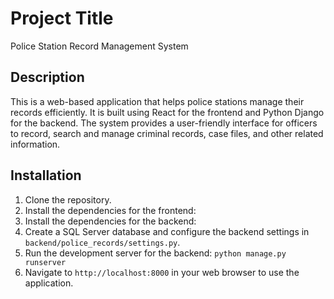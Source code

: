 # Project Title

Police Station Record Management System

## Description

This is a web-based application that helps police stations manage their records efficiently. It is built using React for the frontend and Python Django for the backend. The system provides a user-friendly interface for officers to record, search and manage criminal records, case files, and other related information.

## Installation

1. Clone the repository.
2. Install the dependencies for the frontend:
3. Install the dependencies for the backend:
4. Create a SQL Server database and configure the backend settings in `backend/police_records/settings.py`.
5. Run the development server for the backend: `python manage.py runserver`
6. Navigate to `http://localhost:8000` in your web browser to use the application.
